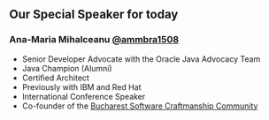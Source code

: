 ## Our Special Speaker for today

### Ana-Maria Mihalceanu [@ammbra1508](https://twitter.com/ammbra1508)
- Senior Developer Advocate with the Oracle Java Advocacy Team
- Java Champion (Alumni)
- Certified Architect 
- Previously with IBM and Red Hat
- International Conference Speaker
- Co-founder of the [Bucharest Software Craftmanship Community](https://meetup.com/bucharest-software-craftsmanship-community)










